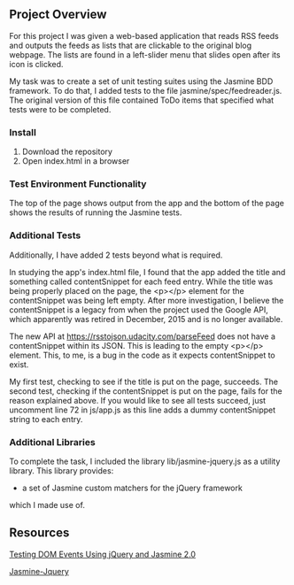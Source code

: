 ## Project Overview

For this project I was given a web-based application that reads RSS feeds and outputs the feeds as lists that are clickable to the original blog webpage. The lists are found in a left-slider menu that slides open after its icon is clicked.

My task was to create a set of unit testing suites using the Jasmine BDD framework. To do that, I added tests to the file jasmine/spec/feedreader.js. The original version of this file contained ToDo items that specified what tests were to be completed.

### Install

1. Download the repository
2. Open index.html in a browser

### Test Environment Functionality

The top of the page shows output from the app and the bottom of the page shows the results of running the Jasmine tests.

### Additional Tests

Additionally, I have added 2 tests beyond what is required.

In studying the app's index.html file, I found that the app added the title and something called contentSnippet for each feed entry. While the title was being properly placed on the page, the \<p\>\</p\> element for the contentSnippet was being left empty. After more investigation, I believe the contentSnippet is a legacy from when the project used the Google API, which apparently was retired in December, 2015 and is no longer available.

The new API at https://rsstojson.udacity.com/parseFeed does not have a contentSnippet within its JSON. This is leading to the empty \<p\>\</p\> element. This, to me, is a bug in the code as it expects contentSnippet to exist.

My first test, checking to see if the title is put on the page, succeeds. The second test, checking if the contentSnippet is put on the page, fails for the reason explained above. If you would like to see all tests succeed, just uncomment line 72 in js/app.js as this line adds a dummy contentSnippet string to each entry.


### Additional Libraries

To complete the task, I included the library lib/jasmine-jquery.js as a utility library. This library provides:

* a set of Jasmine custom matchers for the jQuery framework

which I made use of.


## Resources
[Testing DOM Events Using jQuery and Jasmine 2.0](http://www.htmlgoodies.com/beyond/javascript/js-ref/testing-dom-events-using-jquery-and-jasmine-2.0.html)

[Jasmine-Jquery](https://github.com/velesin/jasmine-jquery)
